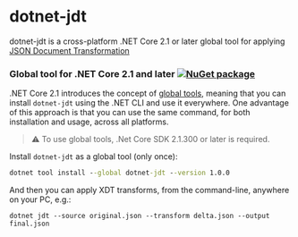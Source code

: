 # dotnet-jdt
dotnet-jdt is a cross-platform .NET Core 2.1 or later global tool for applying [JSON Document Transformation](https://github.com/Microsoft/json-document-transforms)


### <a name="dotnet-jdt-tool"></a> Global tool for .NET Core 2.1 and later  [![NuGet package](https://img.shields.io/nuget/dt/dotnet-jdt.svg)](https://www.nuget.org/packages/dotnet-jdt/) 

.NET Core 2.1 introduces the concept of [global tools](https://docs.microsoft.com/en-us/dotnet/core/tools/global-tools),
meaning that you can install `dotnet-jdt` using the .NET CLI and use it everywhere. One advantage of this approach 
is that you can use the same command, for both installation and usage, across all platforms.

> :warning: To use global tools, .Net Core SDK 2.1.300 or later is required. 

Install `dotnet-jdt` as a global tool (only once):

```cmd
dotnet tool install --global dotnet-jdt --version 1.0.0
```

And then you can apply XDT transforms, from the command-line, anywhere on your PC, e.g.:

```shell
dotnet jdt --source original.json --transform delta.json --output final.json
```

